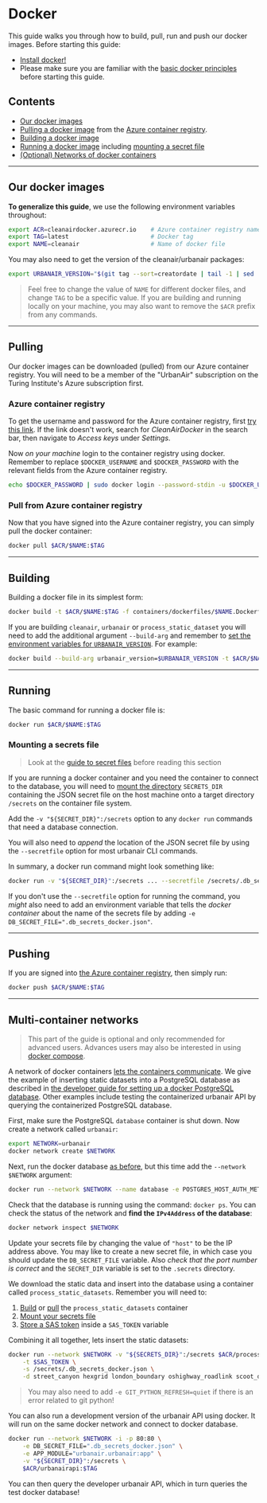 # Docker

This guide walks you through how to build, pull, run and push our docker images.
Before starting this guide:
- [Install docker!](https://docs.docker.com/get-docker/)
- Please make sure you are familiar with the [basic docker principles](https://docs.docker.com/get-started/) before starting this guide.


## Contents

- [Our docker images](#our-docker-images)
- [Pulling a docker image](#pulling) from the [Azure container registry](#azure-container-registry).
- [Building a docker image](#building)
- [Running a docker image](#running) including [mounting a secret file](#mounting-a-secrets-file)
- [(Optional) Networks of docker containers](#multi-container-networks)

***

## Our docker images

**To generalize this guide**, we use the following environment variables throughout:

```bash
export ACR=cleanairdocker.azurecr.io    # Azure container registry name
export TAG=latest                       # Docker tag
export NAME=cleanair                    # Name of docker file
```

You may also need to get the version of the cleanair/urbanair packages:

```bash
export URBANAIR_VERSION="$(git tag --sort=creatordate | tail -1 | sed 's/^.//')"
```

> Feel free to change the value of `NAME` for different docker files, and change `TAG` to be a specific value. If you are building and running locally on your machine, you may also want to remove the `$ACR` prefix from any commands.

***

## Pulling


Our docker images can be downloaded (pulled) from our Azure container registry.
You will need to be a member of the "UrbanAir" subscription on the Turing Institute's Azure subscription first.

### Azure container registry

To get the username and password for the Azure container registry, first [try this link](https://portal.azure.com/#@turing.ac.uk/resource/subscriptions/ce98e060-eddd-4b54-a33f-b7a6de2ec45c/resourceGroups/RG_CLEANAIR_INFRASTRUCTURE/providers/Microsoft.ContainerRegistry/registries/CleanAirDocker/accessKey).
If the link doesn't work, search for *CleanAirDocker* in the search bar, then navigate to *Access keys* under *Settings*.

Now *on your machine* login to the container registry using docker.
Remember to replace `$DOCKER_USERNAME` and `$DOCKER_PASSWORD` with the relevant fields from the Azure container registry.

```bash
echo $DOCKER_PASSWORD | sudo docker login --password-stdin -u $DOCKER_USERNAME $ACR
```

### Pull from Azure container registry

Now that you have signed into the Azure container registry, you can simply pull the docker container:

```bash
docker pull $ACR/$NAME:$TAG
```

***

## Building

Building a docker file in its simplest form:

```bash
docker build -t $ACR/$NAME:$TAG -f containers/dockerfiles/$NAME.Dockerfile containers
```

If you are building `cleanair`, `urbanair` or `process_static_dataset` you will need to add the additional argument `--build-arg` and remember to [set the environment variables for `URBANAIR_VERSION`](#our-docker-images). For example:

```bash
docker build --build-arg urbanair_version=$URBANAIR_VERSION -t $ACR/$NAME:$TAG -f containers/dockerfiles/$NAME.Dockerfile containers
```



***

## Running

The basic command for running a docker file is:

```bash
docker run $ACR/$NAME:$TAG
```

### Mounting a secrets file

> Look at the [guide to secret files](secretfile.md) before reading this section

If you are running a docker container and you need the container to connect to the database,
you will need to [mount the directory](https://docs.docker.com/storage/bind-mounts/) `SECRETS_DIR` containing the JSON secret file on the host machine onto a target directory `/secrets` on the container file system.

Add the `-v "${SECRET_DIR}":/secrets` option to any `docker run` commands that need a database connection.

You will also need to *append* the location of the JSON secret file by using the `--secretfile` option for most urbanair CLI commands.

In summary, a docker run command might look something like:

```bash
docker run -v "${SECRET_DIR}":/secrets ... --secretfile /secrets/.db_secrets_docker.json
```

If you don't use the `--secretfile` option for running the command, you *might* also need to add an environment variable that tells the *docker container* about the name of the secrets file by adding `-e DB_SECRET_FILE=".db_secrets_docker.json"`.

***

## Pushing

If you are signed into [the Azure container registry](#azure-container-registry),
then simply run:

```bash
docker push $ACR/$NAME:$TAG
```

***

## Multi-container networks

> This part of the guide is optional and only recommended for advanced users. Advances users may also be interested in using [docker compose](https://docs.docker.com/compose/gettingstarted/).

A network of docker containers [lets the containers communicate](https://docs.docker.com/get-started/07_multi_container/).
We give the example of inserting static datasets into a PostgreSQL database as described in [the developer guide for setting up a docker PostgreSQL database](developer.md#insert-static-datasets).
Other examples include testing the containerized urbanair API by querying the containerized PostgreSQL database.
 
First, make sure the PostgreSQL `database` container is shut down. Now create a network called `urbanair`:

```bash
export NETWORK=urbanair
docker network create $NETWORK
```

Next, run the docker database [as before](developer.md#insert-static-datasets), but this time add the `--network $NETWORK` argument:

```bash
docker run --network $NETWORK --name database -e POSTGRES_HOST_AUTH_METHOD=trust -p 5432:5432 database
```

Check that the database is running using the command: `docker ps`.
You can check the status of the network and **find the `IPv4Address` of the database**:

```bash
docker network inspect $NETWORK
```

Update your secrets file by changing the value of `"host"` to be the IP address above. 
You may like to create a new secret file, in which case you should update the `DB_SECRET_FILE` variable.
Also *check that the port number is correct* and the `SECRET_DIR` variable is set to the `.secrets` directory.

We download the static data and insert into the database using a container called `process_static_datasets`.
Remember you will need to:
1. [Build](#building) or [pull](#pulling) the `process_static_datasets` container 
2. [Mount your secrets file](secretfile.md#mounting-a-secrets-file)
3. [Store a SAS token](sas_token.md) inside a `SAS_TOKEN` variable

Combining it all together, lets insert the static datasets:

```bash
docker run --network $NETWORK -v "${SECRETS_DIR}":/secrets $ACR/process_static_datasets:$TAG insert \
    -t $SAS_TOKEN \
    -s /secrets/.db_secrets_docker.json \
    -d street_canyon hexgrid london_boundary oshighway_roadlink scoot_detector
```

> You may also need to add `-e GIT_PYTHON_REFRESH=quiet` if there is an error related to git python!

You can also run a development version of the urbanair API using docker.
It will run on the same docker network and connect to docker database.

```bash
docker run --network $NETWORK -i -p 80:80 \
    -e DB_SECRET_FILE=".db_secrets_docker.json" \
    -e APP_MODULE="urbanair.urbanair:app" \
    -v "${SECRET_DIR}":/secrets \
    $ACR/urbanairapi:$TAG
```

You can then query the developer urbanair API, which in turn queries the test docker database!
